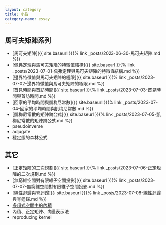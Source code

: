 ```yaml
---
layout: category
title: 小品
category-name: essay
---
```


## 馬可夫矩陣系列

- [馬可夫矩陣]({{ site.baseurl }}{% link _posts/2023-06-30-馬可夫矩陣.md %})
- [佩弗定理與馬可夫矩陣的特徵值結構]({{ site.baseurl }}{% link _posts/2023-07-01-佩弗定理與馬可夫矩陣的特徵值結構.md %})
- [邊界特徵值與馬可夫矩陣的極限]({{ site.baseurl }}{% link _posts/2023-07-02-邊界特徵值與馬可夫矩陣的極限.md %})
- [首見時間與首訪時間]({{ site.baseurl }}{% link _posts/2023-07-03-首見時間與首訪時間.md %})
- [回家的平均時間與凱梅尼常數]({{ site.baseurl }}{% link _posts/2023-07-04-回家的平均時間與凱梅尼常數.md %})
- [凱梅尼常數的矩陣跡公式]({{ site.baseurl }}{% link _posts/2023-07-05-凱梅尼常數的矩陣跡公式.md %})
- pseudoinverse
- adjugate
- 穩定態的森林公式


## 其它

- [正定矩陣的二次規劃]({{ site.baseurl }}{% link _posts/2023-07-06-正定矩陣的二次規劃.md %})
- [無窮維空間對有限維子空間投影]({{ site.baseurl }}{% link _posts/2023-07-07-無窮維空間對有限維子空間投影.md %})
- [線性迴歸與脊迴歸]({{ site.baseurl }}{% link _posts/2023-07-08-線性迴歸與脊迴歸.md %})
- [多項式空間中的內積]()
- 內積、正定矩陣、向量表示法
- reproducing kernel


